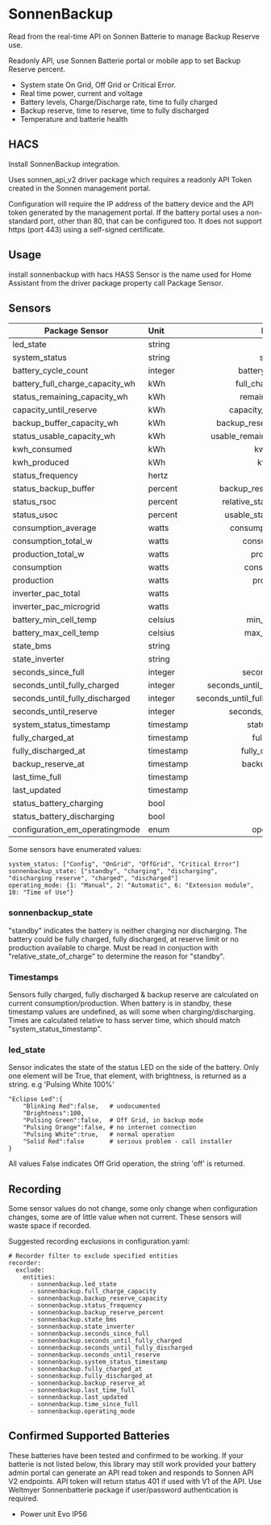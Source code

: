 # SonnenBackup

Read from the real-time API on Sonnen Batterie to manage Backup Reserve use.

Readonly API, use Sonnen Batterie portal or mobile app to set Backup Reserve percent.

* System state On Grid, Off Grid or Critical Error.
* Real time power, current and voltage
* Battery levels, Charge/Discharge rate, time to fully charged
* Backup reserve, time to reserve, time to fully discharged
* Temperature and batterie health


## HACS

Install SonnenBackup integration.

Uses sonnen_api_v2 driver package which requires a readonly API Token created in the
Sonnen management portal.

Configuration will require the IP address of the battery device and the API token generated by the management portal.
If the battery portal uses a non-standard port, other than 80, that can be configured too.
It does not support https (port 443) using a self-signed certificate.

## Usage

install sonnenbackup with hacs
HASS Sensor is the name used for Home Assistant from the driver package property call Package Sensor.

## Sensors

| Package Sensor               | Unit  | HASS Sensor        |
|------------------------------|:------|-------------------:|
|led_state|string|led_state|
|system_status|string|system_status|
|battery_cycle_count|integer|battery_cycle_count|
|battery_full_charge_capacity_wh|kWh|full_charge_capacity|
|status_remaining_capacity_wh|kWh|remaining_capacity|
|capacity_until_reserve|kWh|capacity_until_reserve|
|backup_buffer_capacity_wh|kWh|backup_reserve_capacity|
|status_usable_capacity_wh|kWh|usable_remaining_capacity|
|kwh_consumed|kWh|kwh_consumed|
|kwh_produced|kWh|kwh_produced|
|status_frequency|hertz|frequency|
|status_backup_buffer|percent|backup_reserve_percent|
|status_rsoc|percent|relative_state_of_charge|
|status_usoc|percent|usable_state_of_charge|
|consumption_average |watts|consumption_average|
|consumption_total_w|watts|consumption_daily|
|production_total_w|watts|production_daily|
|consumption|watts|consumption_now|
|production|watts|production_now|
|inverter_pac_total|watts|ongrid_pac|
|inverter_pac_microgrid|watts|offgrid_pac|
|battery_min_cell_temp|celsius|min_battery_temp|
|battery_max_cell_temp|celsius|max_battery_temp|
|state_bms|string|state_bms|
|state_inverter|string|state_inverter|
|seconds_since_full|integer|seconds_since_full|
|seconds_until_fully_charged|integer|seconds_until_fully_charged|
|seconds_until_fully_discharged|integer|seconds_until_fully_discharged|
|seconds_until_reserve|integer|seconds_until_reserve|
|system_status_timestamp|timestamp|status_timestamp|
|fully_charged_at|timestamp|fully_charged_at|
|fully_discharged_at|timestamp|fully_discharged_at|
|backup_reserve_at|timestamp|backup_reserve_at|
|last_time_full|timestamp|last_time_full|
|last_updated|timestamp|last_updated|
|status_battery_charging|bool|charging|
|status_battery_discharging|bool|discharging|
|configuration_em_operatingmode|enum|operating_mode|


Some sensors have enumerated values:

```
system_status: ["Config", "OnGrid", "OffGrid", "Critical Error"]
sonnenbackup_state: ["standby", "charging", "discharging", "discharging reserve", "charged", "discharged"]
operating_mode: {1: "Manual", 2: "Automatic", 6: "Extension module", 10: "Time of Use"}
```

### sonnenbackup_state
"standby" indicates the battery is neither charging nor discharging.
The battery could be fully charged, fully discharged, at reserve limit or no production available to charge.
Must be read in conjuction with "relative_state_of_charge" to determine the reason for "standby".

### Timestamps
Sensors fully charged, fully discharged & backup reserve are calculated on current consumption/production.
When battery is in standby, these timestamp values are undefined, as will some when charging/discharging.
Times are calculated relative to hass server time, which should match "system_status_timestamp".

### led_state
Sensor indicates the state of the status LED on the side of the battery.
Only one element will be True, that element, with brightness, is returned as a string.
e.g 'Pulsing White 100%'
```
"Eclipse Led":{
    "Blinking Red":false,   # undocumented
    "Brightness":100,
    "Pulsing Green":false,  # Off Grid, in backup mode
    "Pulsing Orange":false, # no internet connection
    "Pulsing White":true,   # normal operation
    "Solid Red":false       # serious problem - call installer
}
```
All values False indicates Off Grid operation, the string 'off' is returned.

## Recording
Some sensor values do not change, some only change when configuration changes, some are of little value when not current. These sensors will waste space if recorded.

Suggested recording exclusions in configuration.yaml:
```
# Recorder filter to exclude specified entities
recorder:
  exclude:
    entities:
      - sonnenbackup.led_state
      - sonnenbackup.full_charge_capacity
      - sonnenbackup.backup_reserve_capacity
      - sonnenbackup.status_frequency
      - sonnenbackup.backup_reserve_percent
      - sonnenbackup.state_bms
      - sonnenbackup.state_inverter
      - sonnenbackup.seconds_since_full
      - sonnenbackup.seconds_until_fully_charged
      - sonnenbackup.seconds_until_fully_discharged
      - sonnenbackup.seconds_until_reserve
      - sonnenbackup.system_status_timestamp
      - sonnenbackup.fully_charged_at
      - sonnenbackup.fully_discharged_at
      - sonnenbackup.backup_reserve_at
      - sonnenbackup.last_time_full
      - sonnenbackup.last_updated
      - sonnenbackup.time_since_full
      - sonnenbackup.operating_mode
```

## Confirmed Supported Batteries

These batteries have been tested and confirmed to be working. If your batterie is not listed below, this library may still work provided your battery admin portal can generate an API read token and responds to Sonnen API V2 endpoints.
API token will return status 401 if used with V1 of the API. Use Weltmyer Sonnenbatterie package if user/password authentication is required.

* Power unit Evo IP56
